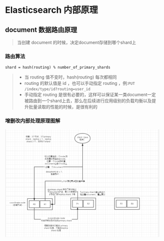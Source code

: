 # Elasticsearch 内部原理

## document 数据路由原理
> 当创建 document 的时候，决定document存储到哪个shard上

### 路由算法
```
shard = hash(routing) % number_of_primary_shards
```
> - 当 routing 值不变时，hash(routing) 每次都相同
> - routing 的默认值是 id ，也可以手动指定 routing ，例:`PUT /index/type/id?routing=user_id`
> - 手动指定 routing 是很有必要的，这样可以保证某一类document一定被路由到一个shard上去，那么在后续进行应用级别的负载均衡以及提升批量读取的性能的时候，是很有利的

### 增删改内部处理原理图解
![图解](./images/20200331170944.png)
